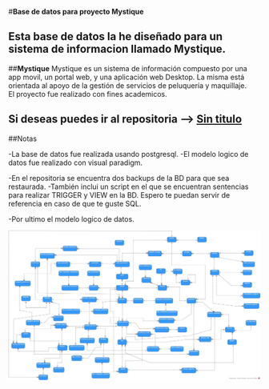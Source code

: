 #**Base de datos para proyecto Mystique**


Esta base de datos la he diseñado para un sistema de informacion llamado Mystique.
---

##**Mystique**
Mystique es un sistema de información compuesto por una app movil, un portal web, y una aplicación web Desktop. La misma está orientada al apoyo de la gestión de servicios de peluquería y maquillaje.  
El proyecto fue realizado con fines academicos.

Si deseas puedes ir al repositoria --> [Sin titulo](https://github.com/JoselynG/Web-Desktop)
---

##Notas

-La base de datos fue realizada usando postgresql.
-El modelo logico de datos fue realizado con visual paradigm.

-En el repositoria se encuentra dos backups de la BD para que sea restaurada.
-También inclui un script en el que se encuentran sentencias para realizar TRIGGER y VIEW en la BD. Espero te puedan servir de referencia en caso de que te guste SQL.

-Por ultimo el modelo logico de datos.

![modelo logico](modelo_logico.jpg "modelo_Logico")